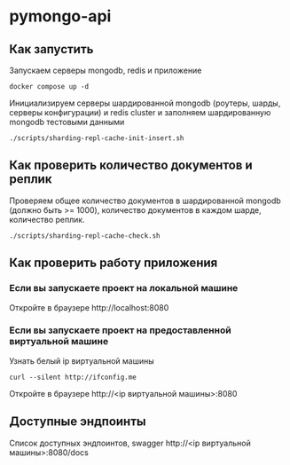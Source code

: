 # pymongo-api

## Как запустить

Запускаем серверы mongodb, redis и приложение

```shell
docker compose up -d
```

Инициализируем серверы шардированной mongodb (роутеры, шарды, серверы конфигурации) и redis cluster и заполняем шардированную mongodb тестовыми данными

```shell
./scripts/sharding-repl-cache-init-insert.sh
```

## Как проверить количество документов и реплик

Проверяем общее количество документов в шардированной mongodb (должно быть >= 1000), количество документов в каждом шарде, количество реплик.

```shell
./scripts/sharding-repl-cache-check.sh
```

## Как проверить работу приложения

### Если вы запускаете проект на локальной машине

Откройте в браузере http://localhost:8080

### Если вы запускаете проект на предоставленной виртуальной машине

Узнать белый ip виртуальной машины

```shell
curl --silent http://ifconfig.me
```

Откройте в браузере http://<ip виртуальной машины>:8080

## Доступные эндпоинты

Список доступных эндпоинтов, swagger http://<ip виртуальной машины>:8080/docs